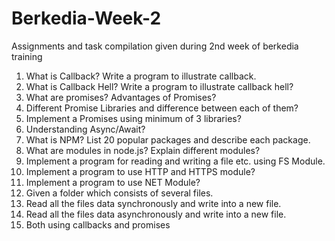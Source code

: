 # Berkedia-Week-2
Assignments and task compilation given during 2nd week of berkedia training

1.	What is Callback? Write a program to illustrate callback.
2.	What is Callback Hell? Write a program to illustrate callback hell?
3.	What are promises? Advantages of Promises?
4.	Different Promise Libraries and difference between each of them?
5.	Implement a Promises using minimum of 3 libraries?
6.	Understanding Async/Await?
7.	What is NPM? List 20 popular packages and describe each package.
8.	What are modules in node.js? Explain different modules?
9.	Implement a program for reading and writing a file etc. using FS Module.
10.	Implement a program to use HTTP and HTTPS module?
11.	Implement a program to use NET Module?
12.	Given a folder which consists of several files. 
13. Read all the files data synchronously and write into a new file. 
14. Read all the files data asynchronously and write into a new file.
15. Both using callbacks and promises
